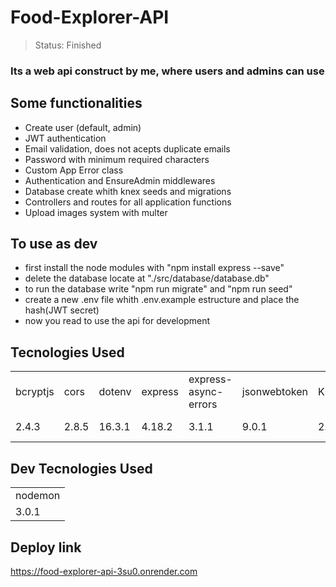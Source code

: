 # Food-Explorer-API

> Status: Finished

### Its a web api construct by me, where users and admins can use

## Some functionalities 

+ Create user (default, admin)
+ JWT authentication
+ Email validation, does not acepts duplicate emails
+ Password with minimum required characters
+ Custom App Error class
+ Authentication and EnsureAdmin middlewares
+ Database create whith knex seeds and migrations
+ Controllers and routes for all application functions
+ Upload images system with multer

## To use as dev

- first install the node modules with "npm install express --save"
- delete the database locate at "./src/database/database.db"
- to run the database write "npm run migrate" and "npm run seed"
- create a new .env file whith .env.example estructure and place the hash(JWT secret)
- now you read to use the api for development

## Tecnologies Used

<table>
  <tr>
    <td>bcryptjs</td>
    <td>cors</td>
    <td>dotenv</td>
    <td>express</td>
    <td>express-async-errors</td>
    <td>jsonwebtoken</td>
    <td>Knex</td>
    <td>multer</td>
    <td>pm2</td>
    <td>sqlite3</td>
  </tr>
  <tr>
    <td>2.4.3</td>
    <td>2.8.5</td>
    <td>16.3.1</td>
    <td>4.18.2</td>
    <td>3.1.1</td>
    <td>9.0.1</td>
    <td>2.5.1</td>
    <td>1.4.5-lts.1</td>
    <td>5.3.0</td>
    <td>5.1.6</td>
  </tr>
</table>

##  Dev Tecnologies Used

<table>
  <tr>
    <td>nodemon</td>
  </tr>
  <tr>
    <td>3.0.1</td>
  </tr>
</table>

## Deploy link

https://food-explorer-api-3su0.onrender.com